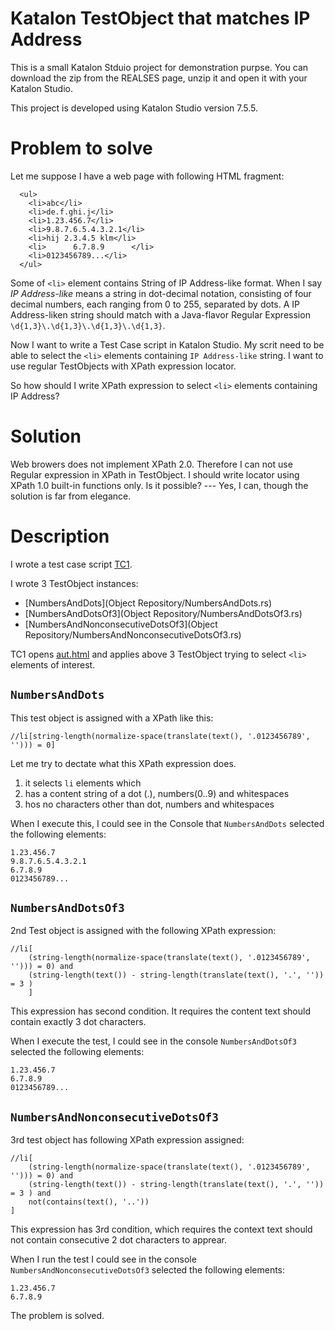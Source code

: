 Katalon TestObject that matches IP Address
============

This is a small Katalon Stduio project for demonstration purpse. You can download the zip from the REALSES page, unzip it and open it with your Katalon Studio.

This project is developed using Katalon Studio version 7.5.5.

# Problem to solve

Let me suppose I have a web page with following HTML fragment:

```
  <ul>
    <li>abc</li>
    <li>de.f.ghi.j</li>
    <li>1.23.456.7</li>
    <li>9.8.7.6.5.4.3.2.1</li>
    <li>hij 2.3.4.5 klm</li>
    <li>      6.7.8.9      </li>
    <li>0123456789...</li>
  </ul>
```

Some of `<li>` element contains String of IP Address-like format. When I say *IP Address-like* means a string in dot-decimal notation, consisting of four decimal numbers, each ranging from 0 to 255, separated by dots. A IP Address-liken string should match with a Java-flavor Regular Expression `\d{1,3}\.\d{1,3}\.\d{1,3}\.\d{1,3}`.

Now I want to write a Test Case script in Katalon Studio. My scrit need to be able to select the `<li>` elements containing `IP Address-like` string. I want to use regular TestObjects with XPath expression locator.

So how should I write XPath expression to select `<li>` elements containing IP Address?

# Solution

Web browers does not implement XPath 2.0. Therefore I can not use Regular expression in XPath in TestObject. I should write locator using XPath 1.0 built-in functions only. Is it possible? --- Yes, I can, though the solution is far from elegance.

# Description

I wrote a test case script [TC1](Scripts/TC1/Script1594932954104.groovy).

I wrote 3 TestObject instances:
- [NumbersAndDots](Object Repository/NumbersAndDots.rs)
- [NumbersAndDotsOf3](Object Repository/NumbersAndDotsOf3.rs)
- [NumbersAndNonconsecutiveDotsOf3](Object Repository/NumbersAndNonconsecutiveDotsOf3.rs)

TC1 opens [aut.html](Include/fixture/aut.html) and applies above 3 TestObject trying to select `<li>` elements of interest.

## `NumbersAndDots`

This test object is assigned with a XPath like this:

```
//li[string-length(normalize-space(translate(text(), '.0123456789', ''))) = 0]
```

Let me try to dectate what this XPath expression does.

1. it selects `li` elements which 
2. has a content string of a dot (.), numbers(0..9) and whitespaces
3. hos no characters other than dot, numbers and whitespaces

When I execute this, I could see in the Console that `NumbersAndDots` selected the following elements:

```
1.23.456.7
9.8.7.6.5.4.3.2.1
6.7.8.9
0123456789...
```

## `NumbersAndDotsOf3`

2nd Test object is assigned with the following XPath expression:

```
//li[
    (string-length(normalize-space(translate(text(), '.0123456789', ''))) = 0) and 
    (string-length(text()) - string-length(translate(text(), '.', '')) = 3 )
    ]
```

This expression has second condition. It requires the content text should contain exactly 3 dot characters.

When I execute the test, I could see in the console `NumbersAndDotsOf3` selected the following elements:

```
1.23.456.7
6.7.8.9
0123456789...
```

## `NumbersAndNonconsecutiveDotsOf3`

3rd test object has following XPath expression assigned:

```
//li[
    (string-length(normalize-space(translate(text(), '.0123456789', ''))) = 0) and 
    (string-length(text()) - string-length(translate(text(), '.', '')) = 3 ) and
    not(contains(text(), '..'))
]
```

This expression has 3rd condition, which requires the context text should not contain consecutive 2 dot characters to apprear.

When I run the test I could see in the console `NumbersAndNonconsecutiveDotsOf3` selected the following elements:

```
1.23.456.7
6.7.8.9
```

The problem is solved.

